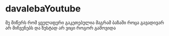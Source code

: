 # davalebaYoutube
მე მიწერს რომ ყველაფერი გაკეთებულია მაგრამ ბაზაში როცა გავადივარ არ მიჩვენებს და ზუსტად არ ვიცი როგორ გამოვიდა
